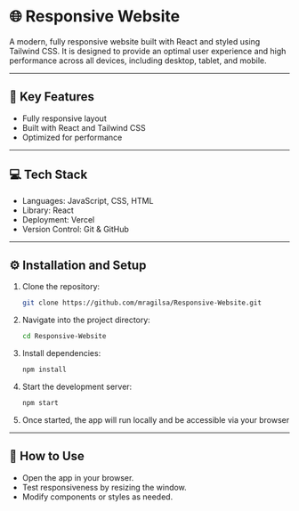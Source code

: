 # 🌐 Responsive Website

A modern, fully responsive website built with React and styled using Tailwind CSS. It is designed to provide an optimal user experience and high performance across all devices, including desktop, tablet, and mobile.

---

## 🔑 Key Features

- Fully responsive layout
- Built with React and Tailwind CSS
- Optimized for performance

---

## 💻 Tech Stack

- Languages: JavaScript, CSS, HTML  
- Library: React  
- Deployment: Vercel  
- Version Control: Git & GitHub

---

## ⚙️ Installation and Setup

1. Clone the repository:
   ``` bash
   git clone https://github.com/mragilsa/Responsive-Website.git  

2. Navigate into the project directory:
   ``` bash
   cd Responsive-Website

3. Install dependencies:
   ``` bash
   npm install

4. Start the development server:
   ``` bash
   npm start  

5. Once started, the app will run locally and be accessible via your browser

---

## 📘 How to Use

- Open the app in your browser.
- Test responsiveness by resizing the window.
- Modify components or styles as needed.
